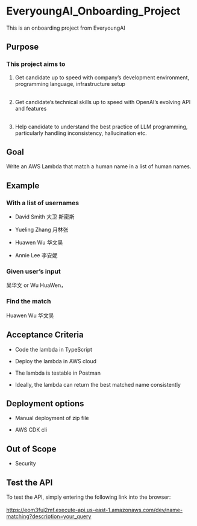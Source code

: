 # EveryoungAI_Onboarding_Project
This is an onboarding project from EveryoungAI 

## Purpose
### This project aims to

1. Get candidate up to speed with company’s development environment, programming language, infrastructure setup <br><br>

2. Get candidate’s technical skills up to speed with OpenAI’s evolving API and features <br><br>

3. Help candidate to understand the best practice of LLM programming, particularly handling inconsistency, hallucination etc.

## Goal
Write an AWS Lambda that match a human name in a list of human names.

## Example
### With a list of usernames

- David Smith 大卫 斯密斯

- Yueling Zhang 月林张

- Huawen Wu 华文吴

- Annie Lee 李安妮

### Given user’s input
吴华文 or Wu HuaWen，

### Find the match
Huawen Wu 华文吴


## Acceptance Criteria
- Code the lambda in TypeScript

- Deploy the lambda in AWS cloud

- The lambda is testable in Postman

- Ideally, the lambda can return the best matched name consistently

## Deployment options
- Manual deployment of zip file

- AWS CDK cli

## Out of Scope
- Security

## Test the API
To test the API, simply entering the following link into the browser: <br> <br>
https://eom3fuj2mf.execute-api.us-east-1.amazonaws.com/dev/name-matching?description=your_query

